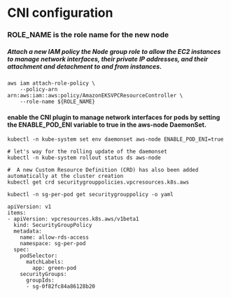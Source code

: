 # CNI configuration
### ROLE_NAME is the role name for the new node
##### Attach a new IAM policy the Node group role to allow the EC2 instances to manage network interfaces, their private IP addresses, and their attachment and detachment to and from instances.  
```
aws iam attach-role-policy \
    --policy-arn arn:aws:iam::aws:policy/AmazonEKSVPCResourceController \
    --role-name ${ROLE_NAME}
```
#### enable the CNI plugin to manage network interfaces for pods by setting the ENABLE_POD_ENI variable to true in the aws-node DaemonSet.  
```
kubectl -n kube-system set env daemonset aws-node ENABLE_POD_ENI=true

# let's way for the rolling update of the daemonset
kubectl -n kube-system rollout status ds aws-node

#  A new Custom Resource Definition (CRD) has also been added automatically at the cluster creation  
kubectl get crd securitygrouppolicies.vpcresources.k8s.aws
```
```
kubectl -n sg-per-pod get securitygrouppolicy -o yaml
  
apiVersion: v1
items:
- apiVersion: vpcresources.k8s.aws/v1beta1
  kind: SecurityGroupPolicy
  metadata:
    name: allow-rds-access
    namespace: sg-per-pod
  spec:
    podSelector:
      matchLabels:
        app: green-pod
    securityGroups:
      groupIds:
      - sg-0f82fc84a86128b20
```      
